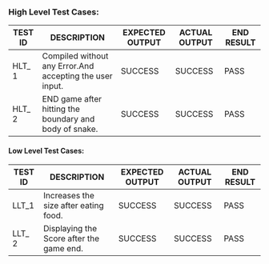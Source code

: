 ### High Level Test Cases:
| TEST ID |	DESCRIPTION|	EXPECTED OUTPUT|	ACTUAL OUTPUT|	END RESULT |
|-------|----------------|---------|------|------|
| HLT_ 1 |Compiled without any Error.And accepting the user input. | SUCCESS |	SUCCESS |	PASS 
| HLT_ 2 |END game after hitting the boundary and body of snake. |	SUCCESS	| SUCCESS	 | PASS



#### Low Level Test Cases:
| TEST ID|	DESCRIPTION|	EXPECTED OUTPUT|	ACTUAL OUTPUT|	END RESULT |
|------|------|------|------|------|
| LLT_1 |Increases the size after eating food. | SUCCESS | SUCCESS | PASS 
| LLT_ 2 | Displaying the Score after the game end. | SUCCESS | SUCCESS |  PASS

